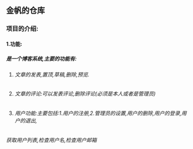 ## 金帆的仓库

### 项目的介绍:

#### 1.功能:

##### 是一个博客系统,主要的功能有:

1. ###### 文章的发表,置顶,草稿,删除,预览.

2. ###### 文章的评论:可以发表评论,删除评论(必须是本人或者是管理员)

3. ###### 用户功能:主要包括:1.用户的注册,2.管理员的设置,用户的删除,用户的登录,用户的退出,

###### 获取用户列表,检查用户名,检查用户邮箱

